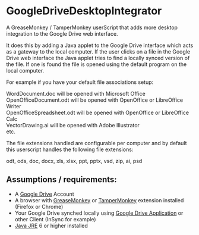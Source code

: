 GoogleDriveDesktopIntegrator
============================

A GreaseMonkey / TamperMonkey userScript that adds more desktop integration to the Google Drive web interface.

It does this by adding a Java applet to the Google Drive interface which acts as a gateway to the local computer. If the user clicks on a file in the Google Drive web interface the Java applet tries to find a locally synced version of the file. If one is found the file is opened using the default program on the local computer.

For example if you have your default file associations setup:

WordDocument.doc will be opened with Microsoft Office  
OpenOfficeDocument.odt will be opened with OpenOffice or LibreOffice Writer  
OpenOfficeSpreadsheet.odt will be opened with OpenOffice or LibreOffice Calc  
VectorDrawing.ai will be opened with Adobe Illustrator  
etc.


The file extensions handled are configurable per computer and by default this userscript handles the following file extensions:

odt, ods, doc, docx, xls, xlsx, ppt, pptx, vsd, zip, ai, psd

## Assumptions / requirements: ##
- A [Google Drive](http://drive.google.com) Account
- A browser with [GreaseMonkey](https://addons.mozilla.org/nl/firefox/addon/greasemonkey/) or [TamperMonkey](https://chrome.google.com/webstore/detail/tampermonkey/dhdgffkkebhmkfjojejmpbldmpobfkfo) extension installed (Firefox or Chrome)
- Your Google Drive synched locally using [Google Drive Application](https://www.google.com/drive/start/download.html) or other Client (InSync for example)
- [Java JRE](http://java.com) 6 or higher installed


